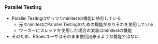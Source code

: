 ### Parallel Testing

* Parallel Testingはがっつりminitestの機能に依存している
  * 元々minitestにParallel Testingのための機能がありそれを使用している
  * ワーカーにスレッドを使用した場合の実装はminitestの機能
* そのため、RSpecユーザはそのまま使用出来るような機能ではない
